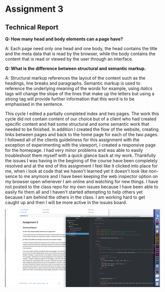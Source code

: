 
<h1>Assignment 3</h1>
  <h2>Technical Report</h2>


<b>Q: How many head and body elements can a page have?</b>

A: Each page need only one head and one body, the head contains the title
and the meta data that is read by the browser, while the body contains the
content that is read or viewed by the user through an interface.

<b>Q: What is the difference between structural and semantic markup.</b>

A: Structural markup references the layout of the content such as the
headings, line breaks and paragraphs. Semantic markup is used to reference the
underlying meaning of the words for example, using <i>italics</i> tags will change
the slope of the lines that make up the letters but using a <em>strong</em> tag
will provide further information that this word is to be emphasised in the
sentence.


This cycle I edited a partially completed index and two pages. The work this cycle
did not contain content of our choice but of a client who had created specific content
and had some structural and some semantic work that needed to be finished. In addition
I created the flow of the website, creating links between pages and back to the home page
for each of the two pages. I followed all of the clients guideliness for this assignment
with the exception of experimenting with the viewport, I created a responsive page for the homepage.
I had very minor problems and was able to easily troubleshoot them myself with a quick
glance back at my work. Thankfully the issues I was having in the begining of the course
have been completely resolved and at the end of this assignment I feel like it clicked
into place for me, when i look at code that we haven't learned yet it doesn't look
like non-sence to me anymore and I have been keeping the web inspector option on my
browser open whenever I am online and watching for new things.
I have not posted to the class repo for my own issues because I have been able to
easily fix them all and I haven't started attempting to help others yet because I am
behind the others in the class. I am working hard to get caught up and then I will be
more active in the issues board.

<img src="./Images/Screenshot_A03.png" title="assignment 3 progress screenshot" />
